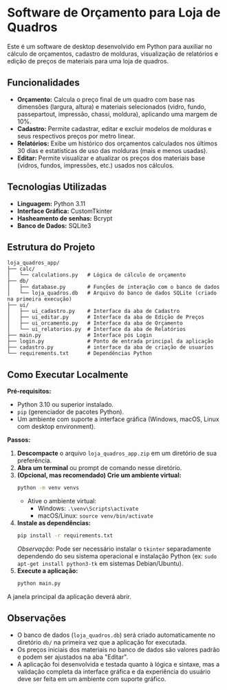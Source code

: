 # Software de Orçamento para Loja de Quadros

Este é um software de desktop desenvolvido em Python para auxiliar no cálculo de orçamentos, cadastro de molduras, visualização de relatórios e edição de preços de materiais para uma loja de quadros.

## Funcionalidades

*   **Orçamento:** Calcula o preço final de um quadro com base nas dimensões (largura, altura) e materiais selecionados (vidro, fundo, passepartout, impressão, chassi, moldura), aplicando uma margem de 10%.
*   **Cadastro:** Permite cadastrar, editar e excluir modelos de molduras e seus respectivos preços por metro linear.
*   **Relatórios:** Exibe um histórico dos orçamentos calculados nos últimos 30 dias e estatísticas de uso das molduras (mais e menos usadas).
*   **Editar:** Permite visualizar e atualizar os preços dos materiais base (vidros, fundos, impressões, etc.) usados nos cálculos.

## Tecnologias Utilizadas

*   **Linguagem:** Python 3.11
*   **Interface Gráfica:** CustomTkinter
*   **Hasheamento de senhas:** Bcrypt
*   **Banco de Dados:** SQLite3

## Estrutura do Projeto

```
loja_quadros_app/
├── calc/
│   └── calculations.py   # Lógica de cálculo de orçamento
├── db/
│   ├── database.py       # Funções de interação com o banco de dados
│   └── loja_quadros.db   # Arquivo do banco de dados SQLite (criado na primeira execução)
├── ui/
│   ├── ui_cadastro.py    # Interface da aba de Cadastro
│   ├── ui_editar.py      # Interface da aba de Edição de Preços
│   ├── ui_orcamento.py   # Interface da aba de Orçamento
│   └── ui_relatorios.py  # Interface da aba de Relatórios
├── main.py               # Interface pós Login
├── login.py              # Ponto de entrada principal da aplicação
├── cadastro.py           # interface da aba de criação de usuarios
└── requirements.txt      # Dependências Python
```

## Como Executar Localmente

**Pré-requisitos:**

*   Python 3.10 ou superior instalado.
*   `pip` (gerenciador de pacotes Python).
*   Um ambiente com suporte a interface gráfica (Windows, macOS, Linux com desktop environment).

**Passos:**

1.  **Descompacte** o arquivo `loja_quadros_app.zip` em um diretório de sua preferência.
2.  **Abra um terminal** ou prompt de comando nesse diretório.
3.  **(Opcional, mas recomendado) Crie um ambiente virtual:**
    ```bash
    python -m venv venvs
    ```
    *   Ative o ambiente virtual:
        *   Windows: `.\venv\Scripts\activate`
        *   macOS/Linux: `source venv/bin/activate`
4.  **Instale as dependências:**
    ```bash
    pip install -r requirements.txt
    ```
    *Observação:* Pode ser necessário instalar o `tkinter` separadamente dependendo do seu sistema operacional e instalação Python (ex: `sudo apt-get install python3-tk` em sistemas Debian/Ubuntu).
5.  **Execute a aplicação:**
    ```bash
    python main.py
    ```

A janela principal da aplicação deverá abrir.

## Observações

*   O banco de dados (`loja_quadros.db`) será criado automaticamente no diretório `db/` na primeira vez que a aplicação for executada.
*   Os preços iniciais dos materiais no banco de dados são valores padrão e podem ser ajustados na aba "Editar".
*   A aplicação foi desenvolvida e testada quanto à lógica e sintaxe, mas a validação completa da interface gráfica e da experiência do usuário deve ser feita em um ambiente com suporte gráfico.


